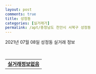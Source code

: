 ```yaml
---
layout: post
comments: true
title: 성정동
categories: [실거래가]
permalink: /apt/충청남도 천안시 서북구 성정동
---
```


2021년 07월 08일 성정동 실거래 정보

<script type="text/javascript">
  google.charts.load('current', {'packages':['corechart']});
  google.charts.setOnLoadCallback(drawChart);

  function drawChart() {
    var data = google.visualization.arrayToDataTable([['거래일', '매매', '전월세', '전매'], ['20-07', 33, 74, 0], ['20-08', 35, 97, 0], ['20-09', 82, 79, 0], ['20-10', 109, 106, 0], ['20-11', 113, 92, 0], ['20-12', 64, 119, 0], ['21-01', 61, 123, 0], ['21-02', 45, 76, 0], ['21-03', 37, 86, 0], ['21-04', 53, 72, 0], ['21-05', 41, 74, 0], ['21-06', 23, 62, 0], ['21-07', 0, 2, 0]]);

    var options = {
      title: '최근 1년간 유형별 거래량 추이',
      legend: { position: 'bottom' }
    };

    var chart = new google.visualization.LineChart(document.getElementById('columnchart_material'));
    chart.draw(data, (options));년간 
  }
</script>

<div id="columnchart_material" style="width: 95%; margin-left: -35px; display: block"></div>
<br>
<table>
  <tr>
    <td colspan="4" style="font-weight: bold;"><a href="https://search.naver.com/search.naver?query=성정동 실거래정보없음">실거래정보없음</a></td>
  </tr>
    
</table>
    